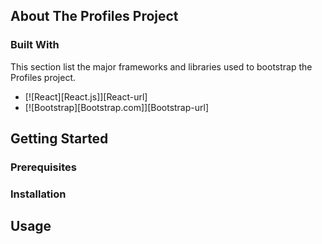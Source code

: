 ## About The Profiles Project


### Built With
This section list the major frameworks and libraries used to bootstrap the Profiles project.

* [![React][React.js]][React-url]
* [![Bootstrap][Bootstrap.com]][Bootstrap-url]

## Getting Started
### Prerequisites
### Installation


## Usage